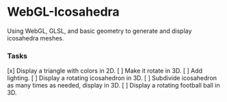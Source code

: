 # WebGL-Icosahedra
Using WebGL, GLSL, and basic geometry to generate and display icosahedra meshes.

### Tasks

[x] Display a triangle with colors in 2D.
[ ] Make it rotate in 3D.
[ ] Add lighting.
[ ] Display a rotating icosahedron in 3D.
[ ] Subdivide icosahedron as many times as needed, display in 3D.
[ ] Display a rotating football ball in 3D.
